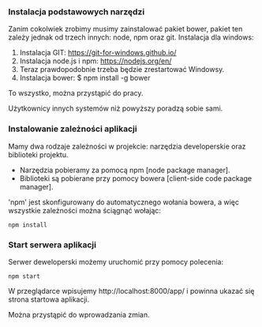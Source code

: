 ### Instalacja podstawowych narzędzi

Zanim cokolwiek zrobimy musimy zainstalować pakiet bower, pakiet ten zależy jednak od trzech innych: node, npm oraz git.
Instalacja dla windows:
1. Instalacja GIT: https://git-for-windows.github.io/
2. Instalacja node.js i npm: https://nodejs.org/en/
3. Teraz prawdopodobnie trzeba będzie zrestartować Windowsy.
4. Instalacja bower: $ npm install -g bower

To wszystko, można przystąpić do pracy.

Użytkownicy innych systemów niż powyższy poradzą sobie sami.

### Instalowanie zależności aplikacji

Mamy dwa rodzaje zależności w projekcie: narzędzia developerskie oraz biblioteki projektu.

* Narzędzia pobieramy za pomocą npm [node package manager].
* Biblioteki są pobierane przy pomocy bowera [client-side code package manager].

'npm' jest skonfigurowany do automatycznego wołania bowera, a więc wszystkie zależności można ściągnąć wołając:

```
npm install
```

### Start serwera aplikacji

Serwer deweloperski możemy uruchomić przy pomocy polecenia:
```
npm start
```
W przeglądarce wpisujemy http://localhost:8000/app/ i powinna ukazać się strona startowa aplikacji.

Można przystąpić do wprowadzania zmian.

